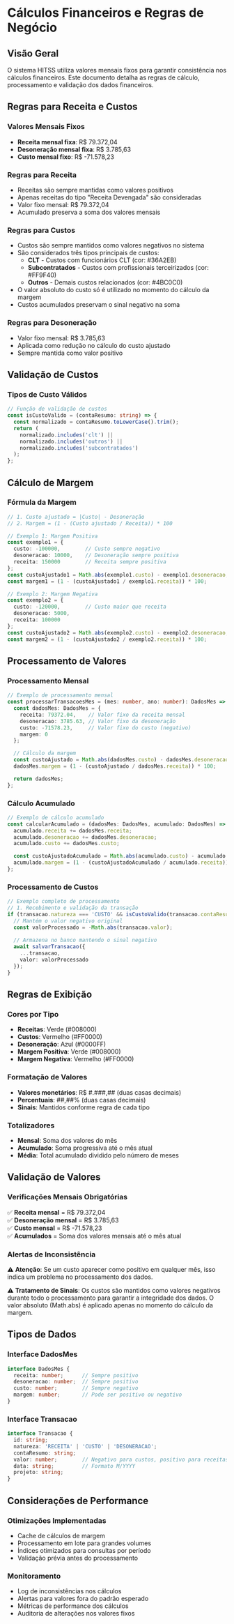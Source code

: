 # Cálculos Financeiros e Regras de Negócio

## Visão Geral

O sistema HITSS utiliza valores mensais fixos para garantir consistência nos cálculos financeiros. Este documento detalha as regras de cálculo, processamento e validação dos dados financeiros.

## Regras para Receita e Custos

### Valores Mensais Fixos
- **Receita mensal fixa**: R$ 79.372,04
- **Desoneração mensal fixa**: R$ 3.785,63
- **Custo mensal fixo**: R$ -71.578,23

### Regras para Receita
- Receitas são sempre mantidas como valores positivos
- Apenas receitas do tipo "Receita Devengada" são consideradas
- Valor fixo mensal: R$ 79.372,04
- Acumulado preserva a soma dos valores mensais

### Regras para Custos
- Custos são sempre mantidos como valores negativos no sistema
- São considerados três tipos principais de custos:
  - **CLT** - Custos com funcionários CLT (cor: #36A2EB)
  - **Subcontratados** - Custos com profissionais terceirizados (cor: #FF9F40)
  - **Outros** - Demais custos relacionados (cor: #4BC0C0)
- O valor absoluto do custo só é utilizado no momento do cálculo da margem
- Custos acumulados preservam o sinal negativo na soma

### Regras para Desoneração
- Valor fixo mensal: R$ 3.785,63
- Aplicada como redução no cálculo do custo ajustado
- Sempre mantida como valor positivo

## Validação de Custos

### Tipos de Custo Válidos
```typescript
// Função de validação de custos
const isCustoValido = (contaResumo: string) => {
  const normalizado = contaResumo.toLowerCase().trim();
  return (
    normalizado.includes('clt') ||
    normalizado.includes('outros') ||
    normalizado.includes('subcontratados')
  );
};
```

## Cálculo de Margem

### Fórmula da Margem
```typescript
// 1. Custo ajustado = |Custo| - Desoneração
// 2. Margem = (1 - (Custo ajustado / Receita)) * 100

// Exemplo 1: Margem Positiva
const exemplo1 = {
  custo: -100000,        // Custo sempre negativo
  desoneracao: 10000,    // Desoneração sempre positiva
  receita: 150000        // Receita sempre positiva
};
const custoAjustado1 = Math.abs(exemplo1.custo) - exemplo1.desoneracao;  // 90000
const margem1 = (1 - (custoAjustado1 / exemplo1.receita)) * 100;        // 40%

// Exemplo 2: Margem Negativa
const exemplo2 = {
  custo: -120000,        // Custo maior que receita
  desoneracao: 5000,
  receita: 100000
};
const custoAjustado2 = Math.abs(exemplo2.custo) - exemplo2.desoneracao;  // 115000
const margem2 = (1 - (custoAjustado2 / exemplo2.receita)) * 100;        // -15%
```

## Processamento de Valores

### Processamento Mensal
```typescript
// Exemplo de processamento mensal
const processarTransacoesMes = (mes: number, ano: number): DadosMes => {
  const dadosMes: DadosMes = {
    receita: 79372.04,    // Valor fixo da receita mensal
    desoneracao: 3785.63, // Valor fixo da desoneração
    custo: -71578.23,     // Valor fixo do custo (negativo)
    margem: 0
  };

  // Cálculo da margem
  const custoAjustado = Math.abs(dadosMes.custo) - dadosMes.desoneracao;
  dadosMes.margem = (1 - (custoAjustado / dadosMes.receita)) * 100;

  return dadosMes;
};
```

### Cálculo Acumulado
```typescript
// Exemplo de cálculo acumulado
const calcularAcumulado = (dadosMes: DadosMes, acumulado: DadosMes) => {
  acumulado.receita += dadosMes.receita;
  acumulado.desoneracao += dadosMes.desoneracao;
  acumulado.custo += dadosMes.custo;

  const custoAjustadoAcumulado = Math.abs(acumulado.custo) - acumulado.desoneracao;
  acumulado.margem = (1 - (custoAjustadoAcumulado / acumulado.receita)) * 100;
};
```

### Processamento de Custos
```typescript
// Exemplo completo de processamento
// 1. Recebimento e validação da transação
if (transacao.natureza === 'CUSTO' && isCustoValido(transacao.contaResumo)) {
  // Mantém o valor negativo original
  const valorProcessado = -Math.abs(transacao.valor);
  
  // Armazena no banco mantendo o sinal negativo
  await salvarTransacao({
    ...transacao,
    valor: valorProcessado
  });
}
```

## Regras de Exibição

### Cores por Tipo
- **Receitas**: Verde (#008000)
- **Custos**: Vermelho (#FF0000)
- **Desoneração**: Azul (#0000FF)
- **Margem Positiva**: Verde (#008000)
- **Margem Negativa**: Vermelho (#FF0000)

### Formatação de Valores
- **Valores monetários**: R$ #.###,## (duas casas decimais)
- **Percentuais**: ##,##% (duas casas decimais)
- **Sinais**: Mantidos conforme regra de cada tipo

### Totalizadores
- **Mensal**: Soma dos valores do mês
- **Acumulado**: Soma progressiva até o mês atual
- **Média**: Total acumulado dividido pelo número de meses

## Validação de Valores

### Verificações Mensais Obrigatórias
✅ **Receita mensal** = R$ 79.372,04  
✅ **Desoneração mensal** = R$ 3.785,63  
✅ **Custo mensal** = R$ -71.578,23  
✅ **Acumulados** = Soma dos valores mensais até o mês atual  

### Alertas de Inconsistência
⚠️ **Atenção**: Se um custo aparecer como positivo em qualquer mês, isso indica um problema no processamento dos dados.

⚠️ **Tratamento de Sinais**: Os custos são mantidos como valores negativos durante todo o processamento para garantir a integridade dos dados. O valor absoluto (Math.abs) é aplicado apenas no momento do cálculo da margem.

## Tipos de Dados

### Interface DadosMes
```typescript
interface DadosMes {
  receita: number;      // Sempre positivo
  desoneracao: number;  // Sempre positivo  
  custo: number;        // Sempre negativo
  margem: number;       // Pode ser positivo ou negativo
}
```

### Interface Transacao
```typescript
interface Transacao {
  id: string;
  natureza: 'RECEITA' | 'CUSTO' | 'DESONERACAO';
  contaResumo: string;
  valor: number;        // Negativo para custos, positivo para receitas
  data: string;         // Formato M/YYYY
  projeto: string;
}
```

## Considerações de Performance

### Otimizações Implementadas
- Cache de cálculos de margem
- Processamento em lote para grandes volumes
- Índices otimizados para consultas por período
- Validação prévia antes do processamento

### Monitoramento
- Log de inconsistências nos cálculos
- Alertas para valores fora do padrão esperado
- Métricas de performance dos cálculos
- Auditoria de alterações nos valores fixos 